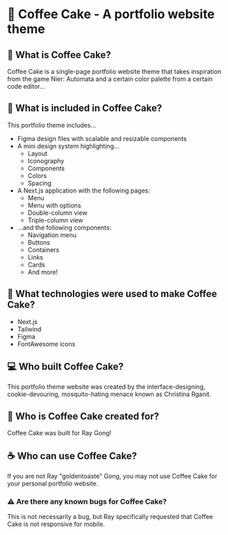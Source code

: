 # :cake: Coffee Cake - A portfolio website theme

## :thinking: What is Coffee Cake?
Coffee Cake is a single-page portfolio website theme that takes inspiration from the game Nier: Automata and a certain color palette from a certain code editor...

## :open_file_folder: What is included in Coffee Cake?
This portfolio theme includes...
- Figma design files with scalable and resizable components
- A mini design system highlighting...
  * Layout
  * Iconography
  * Components
  * Colors
  * Spacing
- A Next.js application with the following pages:
  * Menu
  * Menu with options
  * Double-column view
  * Triple-column view
- ...and the following components:
  * Navigation menu
  * Buttons
  * Containers
  * Links
  * Cards
  * And more!

## :hammer: What technologies were used to make Coffee Cake?
- Next.js
- Tailwind
- Figma
- FontAwesome icons

## :computer: Who built Coffee Cake? 
This portfolio theme website was created by the interface-designing, cookie-devouring, mosquito-hating menace known as Christina Rganit. 

## :rat: Who is Coffee Cake created for?
Coffee Cake was built for Ray Gong!

## :coffee: Who can use Coffee Cake?
If you are not Ray "goldentoaste" Gong, you may not use Coffee Cake for your personal portfolio website.

### :warning: Are there any known bugs for Coffee Cake?
This is not necessarily a bug, but Ray specifically requested that Coffee Cake is not responsive for mobile.
